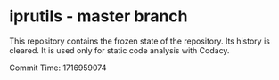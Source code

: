 # iprutils - master branch

This repository contains the frozen state of the repository.
Its history is cleared. It is used only for static code
analysis with Codacy.

Commit Time: 1716959074